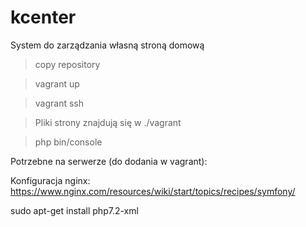 # kcenter
System do zarządzania własną stroną domową

>copy repository

>vagrant up

>vagrant ssh

>Pliki strony znajdują się w ./vagrant

>php bin/console

Potrzebne na serwerze (do dodania w vagrant):

Konfiguracja nginx:
https://www.nginx.com/resources/wiki/start/topics/recipes/symfony/

sudo apt-get install php7.2-xml
